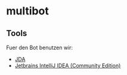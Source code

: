 # multibot

## Tools
Fuer den Bot benutzen wir: 
- [JDA](https://github.com/DV8FromTheWorld/JDA)
- [Jetbrains IntelliJ IDEA (Community Edition)](https://www.jetbrains.com/de-de/idea/)
